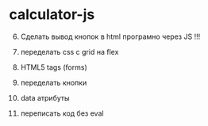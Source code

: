 # calculator-js

6. Сделать вывод кнопок в html програмно через JS !!!

1. переделать css с grid на flex

2. HTML5 tags (forms)

3. переделать кнопки

4. data атрибуты

5. переписать код без eval

